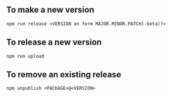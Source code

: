 

<!-- prettier-ignore-start -->
## To make a new version ##

`npm run release <VERSION on form MAJOR.MINOR.PATCH(-beta)?>`

## To release a new version ##

`npm run upload`

## To remove an existing release

`npm unpublish <PACKAGE>@<VERSION>`

<!-- prettier-ignore-end -->